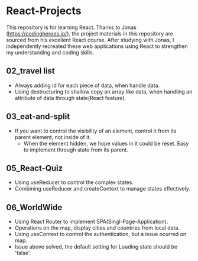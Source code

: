 # React-Projects
This repository is for learning React. Thanks to Jonas (https://codingheroes.io/), the project materials in this repository are sourced from his excellent React course. After studying with Jonas, I independently recreated these web applications using React to strengthen my understanding and coding skills.

## 02_travel list
- Always adding id for each piece of data, when handle data.
- Using destructuring to shallow copy an array like data, when handling an attribute of data through state(React feature).

## 03_eat-and-split
- If you want to control the visibility of an element, control it from its parent element, not inside of it.
  - When the element hidden, we hope values in it could be reset. Easy to implement through state from its parent.

## 05_React-Quiz
- Using useReducer to control the complex states.
- Combining useReducer and createContext to manage states effectively.

## 06_WorldWide
- Using React Router to implement SPA(Singl-Page-Application).
- Operations on the map, display cities and countries from local data.
- Using useContext to control the authentication, but a issue ocurred on map.
- Issue above solved, the default setting for Loading state should be 'false'.